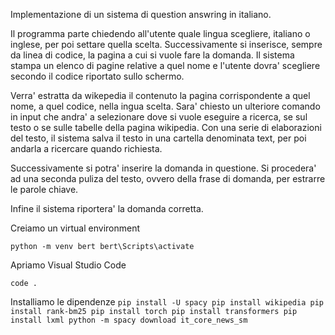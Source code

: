 Implementazione di un sistema di question answring in italiano.

Il programma parte chiedendo all'utente quale lingua scegliere, italiano o inglese, per poi settare quella scelta.
Successivamente si inserisce, sempre  da linea di codice, la pagina a cui si vuole fare la domanda. Il sistema stampa un elenco di pagine relative a quel nome e l'utente dovra' scegliere secondo il codice riportato sullo schermo.

Verra' estratta da wikepedia il contenuto la pagina corrispondente a quel nome, a quel codice, nella ingua scelta.
Sara' chiesto un ulteriore comando in input che andra' a selezionare dove si vuole eseguire a ricerca, se sul testo o se sulle tabelle della pagina wikipedia.
Con una serie di elaborazioni del testo, il sistema salva il testo in una cartella denominata text, per poi andarla a ricercare quando richiesta.

Successivamente si potra' inserire la domanda in questione.
Si procedera' ad una seconda puliza del testo, ovvero della frase di domanda, per estrarre le parole chiave.

Infine il sistema riportera' la domanda corretta.

Creiamo un virtual environment

`
python -m venv bert
bert\Scripts\activate
`


Apriamo Visual Studio Code

`
code .
`


Installiamo le dipendenze
`
pip install -U spacy
pip install wikipedia
pip install rank-bm25
pip install torch
pip install transformers
pip install lxml
python -m spacy download it_core_news_sm
`







